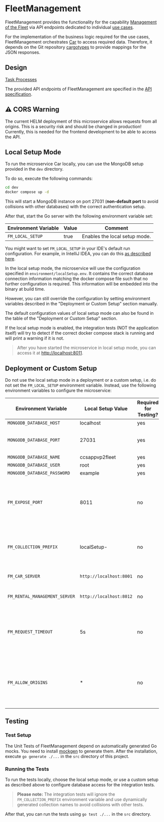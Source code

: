# FleetManagement

FleetManagement provides the functionality for the capability
[Management of the Fleet](https://github.com/ccsapp/docs/blob/main/pages/capabilities.md)
via API endpoints dedicated to individual
[use cases](https://github.com/ccsapp/docs/blob/main/pages/use_case_diagram.md). 

For the implementation of the business logic required for the use cases, FleetManagement orchestrates 
[Car](https://github.com/ccsapp/Car) to access required data.
Therefore, it depends on the Git repository
[cargotypes](https://github.com/ccsapp/cargotypes)
to provide mappings for the JSON responses.

## Design 

[Task Processes](pages/task_processes.md) 

The provided API endpoints of FleetManagement are specified in the
[API specification](https://github.com/ccsapp/FleetManagementDesign/blob/main/openapi.yaml). 

## :warning: CORS Warning

The current HELM deployment of this microservice allows requests from all origins. This is a security risk and should
be changed in production! Currently, this is needed for the frontend development to be able to access the API.

## Local Setup Mode
To run the microservice Car locally, you can use the MongoDB setup provided in the `dev` directory.

To do so, execute the following commands:
```bash
cd dev
docker compose up -d
```

This will start a MongoDB instance on port 27031 (**non-default port** to avoid collisions with other databases) with
the correct authentication setup.

After that, start the Go server with the following environment variable set:

| Environment Variable | Value | Comment                       | 
|----------------------|-------|-------------------------------|
| `FM_LOCAL_SETUP`     | true  | Enables the local setup mode. |

You might want to set `FM_LOCAL_SETUP` in your IDE's default run configuration.
For example, in IntelliJ IDEA, you can do this [as described here](https://stackoverflow.com/a/32761503).

In the local setup mode, the microservice will use the configuration specified in `environment/localSetup.env`.
It contains the correct database connection information matching the docker compose file such that no further
configuration is required. This information will be embedded into the binary at build time.

However, you can still override the configuration by setting environment variables
described in the "Deployment or Custom Setup" section manually.

The default configuration values of local setup mode can also be found in the table of the "Deployment or Custom Setup"
section.

If the local setup mode is enabled, the integration tests (NOT the application itself) will try to detect if the
correct docker compose stack is running and will print a warning if it is not.

> After you have started the microservice in local setup mode, you can access it at
> [http://localhost:8011](http://localhost:8011).

## Deployment or Custom Setup
Do not use the local setup mode in a deployment or a custom setup, i.e. do not set the `FM_LOCAL_SETUP` environment
variable. Instead, use the following environment variables to configure the microservice:

| Environment Variable          | Local Setup Value       | Required for Testing? | Comment                                                                                                                                                  |
|-------------------------------|-------------------------|-----------------------|----------------------------------------------------------------------------------------------------------------------------------------------------------|
| `MONGODB_DATABASE_HOST`       | localhost               | yes                   |                                                                                                                                                          |
| `MONGODB_DATABASE_PORT`       | 27031                   | yes                   | Optional, defaults to 27017. The local setup uses a non-default port!                                                                                    |
| `MONGODB_DATABASE_NAME`       | ccsappvp2fleet          | yes                   |                                                                                                                                                          |
| `MONGODB_DATABASE_USER`       | root                    | yes                   |                                                                                                                                                          |
| `MONGODB_DATABASE_PASSWORD`   | example                 | yes                   |                                                                                                                                                          |
| `FM_EXPOSE_PORT`              | 8011                    | no                    | Optional, defaults to 80. This is the port this microservice is exposing. The local setup exposes a non-default port!                                    |
| `FM_COLLECTION_PREFIX`        | localSetup-             | no                    | Optional. A (unique) prefix that is prepended to every database collection of this service.                                                              |
| `FM_CAR_SERVER`               | `http://localhost:8001` | no                    | The URL of the Car server of the domain layer.                                                                                                           |
| `FM_RENTAL_MANAGEMENT_SERVER` | `http://localhost:8012` | no                    | The URL of the RentalManagement server.                                                                                                                  |
| `FM_REQUEST_TIMEOUT`          | 5s                      | no                    | Optional. The timeout for requests to the Car and RentalManagement server ([number with suffix](https://pkg.go.dev/time#ParseDuration)). Defaults to 5s. |
| `FM_ALLOW_ORIGINS`            | *                       | no                    | Optional. A comma-separated list of allowed origins for CORS requests. By default, no additional origins are allowed.                                    |                          

## Testing

### Test Setup
The Unit Tests of FleetManagement depend on automatically generated Go mocks.
You need to install [mockgen](https://github.com/golang/mock#installation) to generate them.
After the installation, execute `go generate ./...` in the `src` directory of this project.

### Running the Tests
To run the tests locally, choose the local setup mode, or use a custom setup as described above
to configure database access for the integration tests.

> **Please note:** The integration tests will ignore the `FM_COLLECTION_PREFIX` environment variable
> and use dynamically generated collection names to avoid collisions with other tests.

After that, you can run the tests using `go test ./...` in the `src` directory.
